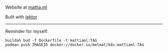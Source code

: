 Website at [mattia.ml](http://mattia.ml)

Built with [lektor](https://github.com/lektor/lektor)

---

Reminder for myself:

```
buildah bud -f Dockerfile -t mattiaml:TAG
podman push IMAGEID docker://docker.io/melmat/k8s:mattiaml-TAG
```
